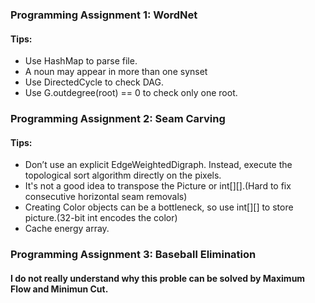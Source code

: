 ### Programming Assignment 1: WordNet
#### Tips:
- Use HashMap to parse file.
- A noun may appear in more than one synset
- Use DirectedCycle to check DAG.
- Use G.outdegree(root) == 0 to check only one root.

### Programming Assignment 2: Seam Carving
#### Tips:
- Don’t use an explicit EdgeWeightedDigraph. Instead, execute the topological sort algorithm directly on the pixels.
- It's not a good idea to transpose the Picture or int[][].(Hard to fix consecutive horizontal seam removals)
- Creating Color objects can be a bottleneck, so use int[][] to store picture.(32-bit int  encodes the color)
- Cache energy array.

### Programming Assignment 3: Baseball Elimination
#### I do not really understand why this proble can be solved by Maximum Flow and Minimun Cut.
